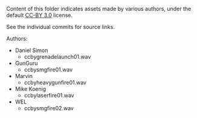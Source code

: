 Content of this folder indicates assets made by various authors, under the default [CC-BY 3.0](https://creativecommons.org/licenses/by/3.0/) license.

See the individual commits for source links.

Authors:

- Daniel Simon
  * ccbygrenadelaunch01.wav
- GunGuru
  * ccbysmgfire01.wav
- Marvin
  * ccbyheavygunfire01.wav
- Mike Koenig
  * ccbylaserfire01.wav
- WEL
  * ccbysmgfire02.wav
